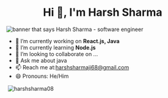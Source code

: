 <h1 align="center">Hi 👋, I'm Harsh Sharma</h1>
<img src="https://miro.medium.com/max/1360/1*IRGHmiGsa16stedQvIaZfw.gif" alt="banner that says Harsh Sharma - software engineer">

- 🔭 I’m currently working on **React.js, Java**
- 🌱 I’m currently learning **Node.js**
- 👯 I’m looking to collaborate on ...
- 💬 Ask me about java
- 📫 Reach me at:harshsharmaji68@gmail.com
- 😄 Pronouns: He/Him


<p>&nbsp;<img align="center" src="https://github-readme-stats.vercel.app/api?username=harshsharma08&show_icons=true&locale=en" alt="harshsharma08" /></p>
